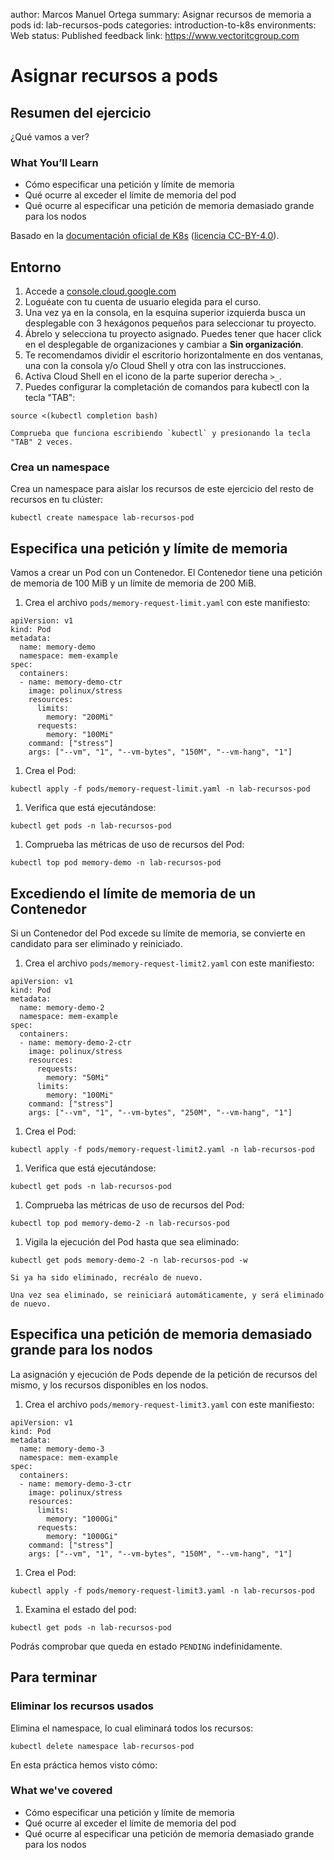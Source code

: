 author: Marcos Manuel Ortega
summary: Asignar recursos de memoria a pods
id: lab-recursos-pods
categories: introduction-to-k8s
environments: Web
status: Published
feedback link: https://www.vectoritcgroup.com

# Asignar recursos a pods

## Resumen del ejercicio

¿Qué vamos a ver?

### What You’ll Learn 
- Cómo especificar una petición y límite de memoria
- Qué ocurre al exceder el límite de memoria del pod
- Qué ocurre al especificar una petición de memoria demasiado grande para los nodos

Basado en la [documentación oficial de K8s](https://kubernetes.io/docs/tasks) ([licencia CC-BY-4.0](https://github.com/kubernetes/website/blob/master/LICENSE)).

## Entorno
1. Accede a [console.cloud.google.com](https://console.cloud.google.com)
2. Loguéate con tu cuenta de usuario elegida para el curso.
3. Una vez ya en la consola, en la esquina superior izquierda busca un desplegable con 3 hexágonos pequeños para seleccionar tu proyecto.
4. Ábrelo y selecciona tu proyecto asignado. Puedes tener que hacer click en el desplegable de organizaciones y cambiar a **Sin organización**.
5. Te recomendamos dividir el escritorio horizontalmente en dos ventanas, una con la consola y/o Cloud Shell y otra con las instrucciones.
6. Activa Cloud Shell en el icono de la parte superior derecha `>_`.
7. Puedes configurar la completación de comandos para kubectl con la tecla "TAB":
```
source <(kubectl completion bash)
```

    Comprueba que funciona escribiendo `kubectl` y presionando la tecla "TAB" 2 veces.

### Crea un namespace
Crea un namespace para aislar los recursos de este ejercicio del resto de recursos en tu clúster:
```
kubectl create namespace lab-recursos-pod
```

## Especifica una petición y límite de memoria
Vamos a crear un Pod con un Contenedor. El Contenedor tiene una petición de memoria de 100 MiB y un límite de memoria de 200 MiB.

1. Crea el archivo `pods/memory-request-limit.yaml` con este manifiesto:
```
apiVersion: v1
kind: Pod
metadata:
  name: memory-demo
  namespace: mem-example
spec:
  containers:
  - name: memory-demo-ctr
    image: polinux/stress
    resources:
      limits:
        memory: "200Mi"
      requests:
        memory: "100Mi"
    command: ["stress"]
    args: ["--vm", "1", "--vm-bytes", "150M", "--vm-hang", "1"]
```

1. Crea el Pod:
```
kubectl apply -f pods/memory-request-limit.yaml -n lab-recursos-pod
```

1. Verifica que está ejecutándose:
```
kubectl get pods -n lab-recursos-pod
```

1. Comprueba las métricas de uso de recursos del Pod:
```
kubectl top pod memory-demo -n lab-recursos-pod
```

## Excediendo el límite de memoria de un Contenedor
Si un Contenedor del Pod excede su límite de memoria, se convierte en candidato para ser eliminado y reiniciado.

1. Crea el archivo `pods/memory-request-limit2.yaml` con este manifiesto:
```
apiVersion: v1
kind: Pod
metadata:
  name: memory-demo-2
  namespace: mem-example
spec:
  containers:
  - name: memory-demo-2-ctr
    image: polinux/stress
    resources:
      requests:
        memory: "50Mi"
      limits:
        memory: "100Mi"
    command: ["stress"]
    args: ["--vm", "1", "--vm-bytes", "250M", "--vm-hang", "1"]
```

1. Crea el Pod:
```
kubectl apply -f pods/memory-request-limit2.yaml -n lab-recursos-pod
```

1. Verifica que está ejecutándose:
```
kubectl get pods -n lab-recursos-pod
```

1. Comprueba las métricas de uso de recursos del Pod:
```
kubectl top pod memory-demo-2 -n lab-recursos-pod
```

1. Vigila la ejecución del Pod hasta que sea eliminado:
```
kubectl get pods memory-demo-2 -n lab-recursos-pod -w
```

    Si ya ha sido eliminado, recréalo de nuevo.

    Una vez sea eliminado, se reiniciará automáticamente, y será eliminado de nuevo.

## Especifica una petición de memoria demasiado grande para los nodos
La asignación y ejecución de Pods depende de la petición de recursos del mismo, y los recursos disponibles en los nodos.

1. Crea el archivo `pods/memory-request-limit3.yaml` con este manifiesto:
```
apiVersion: v1
kind: Pod
metadata:
  name: memory-demo-3
  namespace: mem-example
spec:
  containers:
  - name: memory-demo-3-ctr
    image: polinux/stress
    resources:
      limits:
        memory: "1000Gi"
      requests:
        memory: "1000Gi"
    command: ["stress"]
    args: ["--vm", "1", "--vm-bytes", "150M", "--vm-hang", "1"]
```

1. Crea el Pod:
```
kubectl apply -f pods/memory-request-limit3.yaml -n lab-recursos-pod
```

1. Examina el estado del pod:
```
kubectl get pods -n lab-recursos-pod
```

Podrás comprobar que queda en estado `PENDING` indefinidamente.

## Para terminar

### Eliminar los recursos usados
Elimina el namespace, lo cual eliminará todos los recursos:
```
kubectl delete namespace lab-recursos-pod
```

En esta práctica hemos visto cómo:

### What we've covered
- Cómo especificar una petición y límite de memoria
- Qué ocurre al exceder el límite de memoria del pod
- Qué ocurre al especificar una petición de memoria demasiado grande para los nodos